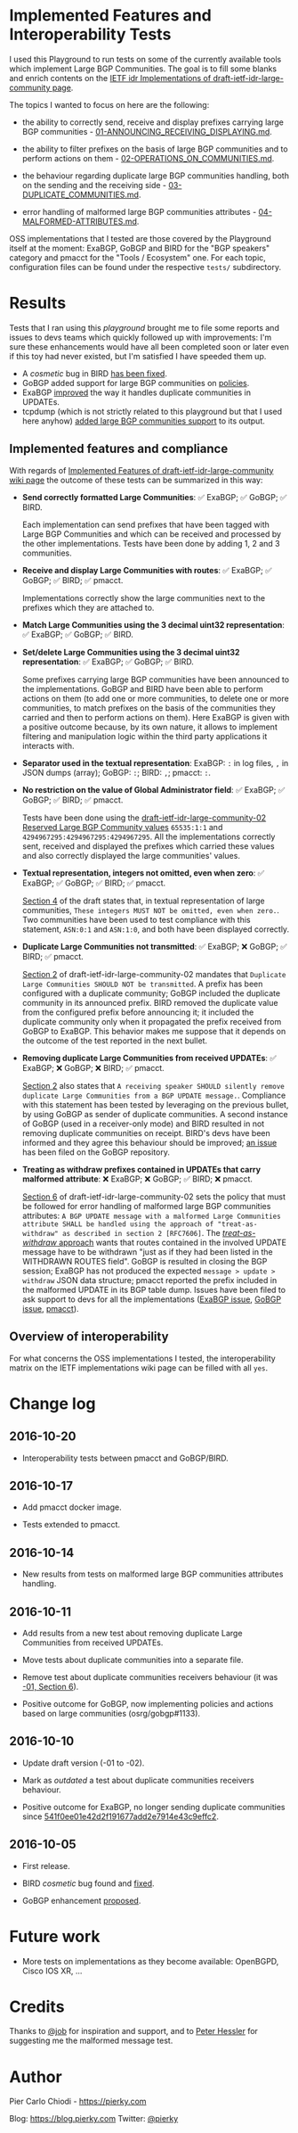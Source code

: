 # Implemented Features and Interoperability Tests

I used this Playground to run tests on some of the currently available tools which implement Large BGP Communities. The goal is to fill some blanks and enrich contents on the [IETF idr Implementations of draft-ietf-idr-large-community page]( https://trac.tools.ietf.org/wg/idr/trac/wiki/draft-ietf-idr-large-community%20implementations).

The topics I wanted to focus on here are the following:

- the ability to correctly send, receive and display prefixes carrying large BGP communities - [01-ANNOUNCING_RECEIVING_DISPLAYING.md](01-ANNOUNCING_RECEIVING_DISPLAYING.md).

- the ability to filter prefixes on the basis of large BGP communities and to perform actions on them - [02-OPERATIONS_ON_COMMUNITIES.md](02-OPERATIONS_ON_COMMUNITIES.md).

- the behaviour regarding duplicate large BGP communities handling, both on the sending and the receiving side - [03-DUPLICATE_COMMUNITIES.md](03-DUPLICATE_COMMUNITIES.md).

- error handling of malformed large BGP communities attributes - [04-MALFORMED-ATTRIBUTES.md](04-MALFORMED-ATTRIBUTES.md).

OSS implementations that I tested are those covered by the Playground itself at the moment: ExaBGP, GoBGP and BIRD for the "BGP speakers" category and pmacct for the "Tools / Ecosystem" one. For each topic, configuration files can be found under the respective `tests/` subdirectory.

# Results

Tests that I ran using this *playground* brought me to file some reports and issues to devs teams which quickly followed up with improvements: I'm sure these enhancements would have all been completed soon or later even if this toy had never existed, but I'm satisfied I have speeded them up.

- A *cosmetic* bug in BIRD [has been fixed](https://github.com/BIRD/bird/commit/a46e01eeef17a7efe876618623397f60e62afe37).
- GoBGP added support for large BGP communities on [policies](https://github.com/osrg/gobgp/issues/1133).
- ExaBGP [improved](https://github.com/pierky/large-bgp-communities-playground/issues/2) the way it handles duplicate communities in UPDATEs.
- tcpdump (which is not strictly related to this playground but that I used here anyhow) [added large BGP communities support](https://github.com/the-tcpdump-group/tcpdump/issues/543) to its output.

## Implemented features and compliance

With regards of [Implemented Features of draft-ietf-idr-large-community wiki page]( https://trac.tools.ietf.org/wg/idr/trac/wiki/draft-ietf-idr-large-community%20implementations) the outcome of these tests can be summarized in this way:

* **Send correctly formatted Large Communities**: :white_check_mark: ExaBGP; :white_check_mark: GoBGP; :white_check_mark: BIRD.

  Each implementation can send prefixes that have been tagged with Large BGP Communities and which can be received and processed by the other implementations. Tests have been done by adding 1, 2 and 3 communities.

* **Receive and display Large Communities with routes**: :white_check_mark: ExaBGP; :white_check_mark: GoBGP; :white_check_mark: BIRD; :white_check_mark: pmacct.

  Implementations correctly show the large communities next to the prefixes which they are attached to.

* **Match Large Communities using the 3 decimal uint32 representation**: :white_check_mark: ExaBGP; :white_check_mark: GoBGP; :white_check_mark: BIRD.
* **Set/delete Large Communities using the 3 decimal uint32 representation**: :white_check_mark: ExaBGP; :white_check_mark: GoBGP; :white_check_mark: BIRD.

  Some prefixes carrying large BGP communities have been announced to the implementations. GoBGP and BIRD have been able to perform actions on them (to add one or more communities, to delete one or more communities, to match prefixes on the basis of the communities they carried and then to perform actions on them).
  Here ExaBGP is given with a positive outcome because, by its own nature, it allows to implement filtering and manipulation logic within the third party applications it interacts with.

* **Separator used in the textual representation**: ExaBGP: `:` in log files, `,` in JSON dumps (array); GoBGP: `:`; BIRD: `,`; pmacct: `:`.

* **No restriction on the value of Global Administrator field**: :white_check_mark: ExaBGP; :white_check_mark: GoBGP; :white_check_mark: BIRD; :white_check_mark: pmacct.

  Tests have been done using the [draft-ietf-idr-large-community-02](https://tools.ietf.org/html/draft-ietf-idr-large-community-02) [Reserved Large BGP Community values](https://tools.ietf.org/html/draft-ietf-idr-large-community-02#section-5) `65535:1:1` and `4294967295:4294967295:4294967295`. All the implementations correctly sent, received and displayed the prefixes which carried these values and also correctly displayed the large communities' values.

* **Textual representation, integers not omitted, even when zero**: :white_check_mark: ExaBGP; :white_check_mark: GoBGP; :white_check_mark: BIRD; :white_check_mark: pmacct.

  [Section 4](https://tools.ietf.org/html/draft-ietf-idr-large-community-02#section-4) of the draft states that, in textual representation of large communities, `These integers MUST NOT be omitted, even when zero.`. Two communities have been used to test compliance with this statement, `ASN:0:1` and `ASN:1:0`, and both have been displayed correctly.

* **Duplicate Large Communities not transmitted**: :white_check_mark: ExaBGP; :x: GoBGP; :white_check_mark: BIRD; :white_check_mark: pmacct.

  [Section 2](https://tools.ietf.org/html/draft-ietf-idr-large-community-02#section-2) of draft-ietf-idr-large-community-02 mandates that `Duplicate Large Communities SHOULD NOT be transmitted`. A prefix has been configured with a duplicate community; GoBGP included the duplicate community in its announced prefix.
  BIRD removed the duplicate value from the configured prefix before announcing it; it included the duplicate community only when it propagated the prefix received from GoBGP to ExaBGP. This behavior makes me suppose that it depends on the outcome of the test reported in the next bullet.

* **Removing duplicate Large Communities from received UPDATEs**: :white_check_mark: ExaBGP; :x: GoBGP; :x: BIRD; :white_check_mark: pmacct.

  [Section 2](https://tools.ietf.org/html/draft-ietf-idr-large-community-02#section-2) also states that `A receiving speaker SHOULD silently remove duplicate Large Communities from a BGP UPDATE message.`. Compliance with this statement has been tested by leveraging on the previous bullet, by using GoBGP as sender of duplicate communities. A second instance of GoBGP (used in a receiver-only mode) and BIRD resulted in not removing duplicate communities on receipt. BIRD's devs have been informed and they agree this behaviour should be improved; [an issue](https://github.com/osrg/gobgp/issues/1143) has been filed on the GoBGP repository.

* **Treating as withdraw prefixes contained in UPDATEs that carry malformed attribute**: :x: ExaBGP; :x: GoBGP; :white_check_mark: BIRD; :x: pmacct.

  [Section 6](https://tools.ietf.org/html/draft-ietf-idr-large-community-02#section-6) of draft-ietf-idr-large-community-02 sets the policy that must be followed for error handling of malformed large BGP communities attributes: `A BGP UPDATE message with a malformed Large Communities attribute SHALL be handled using the approach of "treat-as-withdraw" as described in section 2 [RFC7606]`. The [*treat-as-withdraw* approach](https://tools.ietf.org/html/rfc7606#section-2) wants that routes contained in the involved UPDATE message have to be withdrawn "just as if they had been listed in the WITHDRAWN ROUTES field". GoBGP is resulted in closing the BGP session; ExaBGP has not produced the expected `message > update > withdraw` JSON data structure; pmacct reported the prefix included in the malformed UPDATE in its BGP table dump. Issues have been filed to ask support to devs for all the implementations ([ExaBGP issue](https://github.com/Exa-Networks/exabgp/issues/514), [GoBGP issue](https://github.com/osrg/gobgp/issues/1147), [pmacct](https://github.com/pmacct/pmacct/issues/65)).

## Overview of interoperability

For what concerns the OSS implementations I tested, the interoperability matrix on the IETF implementations wiki page can be filled with all `yes`.

# Change log

## 2016-10-20

- Interoperability tests between pmacct and GoBGP/BIRD.

## 2016-10-17

- Add pmacct docker image.

- Tests extended to pmacct.

## 2016-10-14

- New results from tests on malformed large BGP communities attributes handling.

## 2016-10-11

- Add results from a new test about removing duplicate Large Communities from received UPDATEs.

- Move tests about duplicate communities into a separate file.

- Remove test about duplicate communities receivers behaviour (it was [-01, Section 6](https://tools.ietf.org/html/draft-ietf-idr-large-community-01#section-6)).

- Positive outcome for GoBGP, now implementing policies and actions based on large communities (osrg/gobgp#1133).

## 2016-10-10

- Update draft version (-01 to -02).

- Mark as *outdated* a test about duplicate communities receivers behaviour.

- Positive outcome for ExaBGP, no longer sending duplicate communities since [541f0ee01e42d2f191677add2e7914e43c9effc2](https://github.com/Exa-Networks/exabgp/commit/541f0ee01e42d2f191677add2e7914e43c9effc2).

## 2016-10-05

- First release.

- BIRD *cosmetic* bug found and [fixed](https://github.com/BIRD/bird/commit/a46e01eeef17a7efe876618623397f60e62afe37).

- GoBGP enhancement [proposed](https://github.com/osrg/gobgp/issues/1133).

# Future work

* More tests on implementations as they become available: OpenBGPD, Cisco IOS XR, ...

# Credits

Thanks to [@job](https://github.com/job) for inspiration and support, and to [Peter Hessler](https://twitter.com/phessler) for suggesting me the malformed message test.

# Author

Pier Carlo Chiodi - https://pierky.com

Blog: https://blog.pierky.com Twitter: [@pierky](https://twitter.com/pierky)


